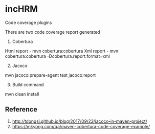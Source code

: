 # incHRM

Code coverage plugins

There are two code coverage report generated

1) Cobertura

Html report - mvn cobertura:cobertura
Xml report - mvn cobertura:cobertura -Dcobertura.report.format=xml


2) Jacoco

mvn jacoco:prepare-agent test jacoco:report

3) Build command

mvn clean install



Reference
---------
1) http://tdongsi.github.io/blog/2017/09/23/jacoco-in-maven-project/
2) https://mkyong.com/qa/maven-cobertura-code-coverage-example/

